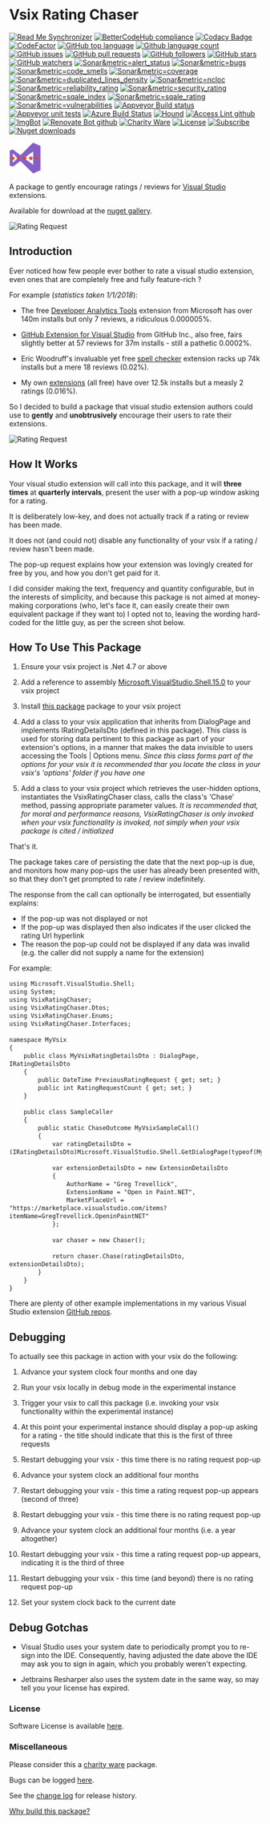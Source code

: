 [AppVeyorProjectUrl]: https://ci.appveyor.com/project/GregTrevellick/vsixratingchaser
[AppVeyorProjectBuildStatusBadgeSvg]: https://ci.appveyor.com/api/projects/status/5ism52msmffomkh3?svg=true
[GitHubRepoURL]: https://github.com/GregTrevellick/VsixRatingChaser
[GitHubRepoIssuesURL]: https://github.com/GregTrevellick/VsixRatingChaser/issues
[GitHubRepoPullRequestsURL]: https://github.com/GregTrevellick/VsixRatingChaser/pulls
[NugetUrl]: https://www.nuget.org/packages/VsixRatingChaser/

[VisualStudioURL]: https://www.visualstudio.com/
[CharityWareURL]: https://github.com/GregTrevellick/MiscellaneousArtefacts/wiki/Charity-Ware
[WhyURL]: https://github.com/GregTrevellick/MiscellaneousArtefacts/wiki/Why

# Vsix Rating Chaser 

<!--BadgesSTART-->
<!-- Powered by https://github.com/GregTrevellick/ReadMeSynchronizer -->
[![Read Me Synchronizer](https://img.shields.io/badge/-powered%20by%20ReadMeSynchronizer-brightgreen.svg)](https://github.com/GregTrevellick/ReadMeSynchronizer)
[![BetterCodeHub compliance](https://bettercodehub.com/edge/badge/GregTrevellick/VsixRatingChaser?branch=master)](https://bettercodehub.com/results/GregTrevellick/VsixRatingChaser)
[![Codacy Badge](https://api.codacy.com/project/badge/Grade/688c1d5a2ec547faa61230471639cb8f)](https://www.codacy.com/project/gtrevellick/VsixRatingChaser/dashboard?utm_source=github.com&amp;utm_medium=referral&amp;utm_content=GregTrevellick/VsixRatingChaser&amp;utm_campaign=Badge_Grade_Dashboard)
 [![CodeFactor](https://www.codefactor.io/repository/github/GregTrevellick/VsixRatingChaser/badge)](https://www.codefactor.io/repository/github/GregTrevellick/VsixRatingChaser)
    [![GitHub top language](https://img.shields.io/github/languages/top/GregTrevellick/VsixRatingChaser.svg)](https://github.com/GregTrevellick/VsixRatingChaser)
[![Github language count](https://img.shields.io/github/languages/count/GregTrevellick/VsixRatingChaser.svg)](https://github.com/GregTrevellick/VsixRatingChaser)
 [![GitHub issues](https://img.shields.io/github/issues-raw/GregTrevellick/VsixRatingChaser.svg)](https://github.com/GregTrevellick/VsixRatingChaser/issues)
[![GitHub pull requests](https://img.shields.io/github/issues-pr-raw/GregTrevellick/VsixRatingChaser.svg)](https://github.com/GregTrevellick/VsixRatingChaser/pulls)
[![GitHub followers](https://img.shields.io/github/followers/GregTrevellick.svg)](https://github.com/GregTrevellick?tab=followers)
[![GitHub stars](https://img.shields.io/github/stars/GregTrevellick/VsixRatingChaser.svg)](https://github.com/GregTrevellick/VsixRatingChaser)
[![GitHub watchers](https://img.shields.io/github/watchers/GregTrevellick/VsixRatingChaser.svg)](https://github.com/GregTrevellick/VsixRatingChaser/watchers)
[![Sonar&metric=alert_status](https://sonarcloud.io/api/project_badges/measure?project=VsixRatingChaser&metric=alert_status)](https://sonarcloud.io/dashboard?id=VsixRatingChaser)
[![Sonar&metric=bugs](https://sonarcloud.io/api/project_badges/measure?project=VsixRatingChaser&metric=bugs)](https://sonarcloud.io/component_measures?id=VsixRatingChaser&metric=bugs)
[![Sonar&metric=code_smells](https://sonarcloud.io/api/project_badges/measure?project=VsixRatingChaser&metric=code_smells)](https://sonarcloud.io/component_measures?id=VsixRatingChaser&metric=code_smells)
[![Sonar&metric=coverage](https://sonarcloud.io/api/project_badges/measure?project=VsixRatingChaser&metric=coverage)](https://sonarcloud.io/component_measures?id=VsixRatingChaser&metric=Coverage)
[![Sonar&metric=duplicated_lines_density](https://sonarcloud.io/api/project_badges/measure?project=VsixRatingChaser&metric=duplicated_lines_density)](https://sonarcloud.io/component_measures?id=VsixRatingChaser&metric=duplicated_lines)
[![Sonar&metric=ncloc](https://sonarcloud.io/api/project_badges/measure?project=VsixRatingChaser&metric=ncloc)](https://sonarcloud.io/component_measures?id=VsixRatingChaser&metric=ncloc)
[![Sonar&metric=reliability_rating](https://sonarcloud.io/api/project_badges/measure?project=VsixRatingChaser&metric=reliability_rating)](https://sonarcloud.io/component_measures?id=VsixRatingChaser&metric=reliability_rating)
[![Sonar&metric=security_rating](https://sonarcloud.io/api/project_badges/measure?project=VsixRatingChaser&metric=security_rating)](https://sonarcloud.io/component_measures?id=VsixRatingChaser&metric=security_rating)
[![Sonar&metric=sqale_index](https://sonarcloud.io/api/project_badges/measure?project=VsixRatingChaser&metric=sqale_index)](https://sonarcloud.io/component_measures?id=VsixRatingChaser&metric=sqale_index)
[![Sonar&metric=sqale_rating](https://sonarcloud.io/api/project_badges/measure?project=VsixRatingChaser&metric=sqale_rating)](https://sonarcloud.io/component_measures?id=VsixRatingChaser&metric=sqale_rating)
[![Sonar&metric=vulnerabilities](https://sonarcloud.io/api/project_badges/measure?project=VsixRatingChaser&metric=vulnerabilities)](https://sonarcloud.io/component_measures?id=VsixRatingChaser&metric=vulnerabilities)
[![Appveyor Build status](https://ci.appveyor.com/api/projects/status/x7qcrnycboq55xgf?svg=true)](https://ci.appveyor.com/project/GregTrevellick/VsixRatingChaser)
[![Appveyor unit tests](https://img.shields.io/appveyor/tests/GregTrevellick/VsixRatingChaser.svg)](https://ci.appveyor.com/project/GregTrevellick/VsixRatingChaser/build/tests)
[![Azure Build Status](https://gregtrevellick.visualstudio.com/VsixRatingChaser/_apis/build/status/VsixRatingChaser)](https://gregtrevellick.visualstudio.com/VsixRatingChaser/_build/latest?definitionId=30)
[![Hound](https://img.shields.io/badge/hound_ci-checked-brightgreen.svg)](https://houndci.com/)
[![Access Lint github](https://img.shields.io/badge/a11y-checked-brightgreen.svg)](https://www.accesslint.com)
[![ImgBot](https://img.shields.io/badge/images-optimized-brightgreen.svg)](https://imgbot.net/)
[![Renovate Bot github](https://img.shields.io/badge/renovatebot-checked-brightgreen.svg)](https://renovatebot.com/)
[![Charity Ware](https://img.shields.io/badge/charity%20ware-thank%20you-brightgreen.svg)](https://github.com/GregTrevellick/MiscellaneousArtefacts/wiki/Charity-Ware)
[![License](https://img.shields.io/github/license/gittools/gitlink.svg)](/LICENSE.txt)
[![Subscribe](https://img.shields.io/badge/subscribe%20to%20receive%20notificatons-grey.svg)](https://github.com/GregTrevellick/VsixRatingChaser/subscription)
 [![Nuget downloads](https://img.shields.io/nuget/dt/VsixRatingChaser.svg)](https://www.nuget.org/packages/VsixRatingChaser/)

<!--BadgesEND-->










![Vsix Rating Chaser](NugetIcon_64x64.png "Vsix Rating Chaser Logo")

A package to gently encourage ratings / reviews for [Visual Studio][VisualStudioURL] extensions.

Available for download at the [nuget gallery][NugetUrl].

![Rating Request](https://github.com/GregTrevellick/VsixRatingChaser/raw/master/src/RatingRequestFullScreenshot.png)

## Introduction

Ever noticed how few people ever bother to rate a visual studio extension, even ones that are completely free and fully feature-rich ?

For example (*statistics taken 1/1/2018*):



- The free [Developer Analytics Tools](https://marketplace.visualstudio.com/items?itemName=VisualStudioOnlineApplicationInsights.DeveloperAnalyticsTools) extension from Microsoft has over 140m installs but only 7 reviews, a ridiculous 0.000005%.

- [GitHub Extension for Visual Studio](https://marketplace.visualstudio.com/items?itemName=GitHub.GitHubExtensionforVisualStudio) from GitHub Inc., also free, fairs slightly better at 57 reviews for 37m installs - still a pathetic 0.0002%.

- Eric Woodruff's invaluable yet free [spell checker](https://marketplace.visualstudio.com/items?itemName=EWoodruff.VisualStudioSpellCheckerVS2017andLater) extension racks up 74k installs but a mere 18 reviews (0.02%).

- My own [extensions](https://marketplace.visualstudio.com/search?term=trevellick&target=VS&category=All%20categories&vsVersion=&sortBy=Downloads) (all free) have over 12.5k installs but a measly 2 ratings (0.016%). 

So I decided to build a package that visual studio extension authors could use to **gently** and **unobtrusively** encourage their users to rate their extensions.

![Rating Request](https://github.com/GregTrevellick/VsixRatingChaser/raw/master/src/RatingRequestScreenshot.png)

## How It Works

Your visual studio extension will call into this package, and it will **three times** at **quarterly intervals**, present the user with a pop-up window asking for a rating.

It is deliberately low-key, and does not actually track if a rating or review has been made.

It does not (and could not) disable any functionality of your vsix if a rating / review hasn't been made.

The pop-up request explains how your extension was lovingly created for free by you, and how you don't get paid for it. 

I did consider making the text, frequency and quantity configurable, but in the interests of simplicity, and because this package is not aimed at money-making corporations (who, let's face it, can easily create their own equivalent package if they want to) I opted not to, leaving the wording hard-coded for the little guy, as per the screen shot below.

## How To Use This Package

1. Ensure your vsix project is .Net 4.7 or above

1. Add a reference to assembly [Microsoft.VisualStudio.Shell.15.0](https://www.nuget.org/packages/Microsoft.VisualStudio.Shell.15.0) to your vsix project

1. Install [this package][NugetUrl] package to your vsix project

1. Add a class to your vsix application that inherits from DialogPage and implements IRatingDetailsDto (defined in this package). This class is used for storing data pertinent to this package as part of your extension's options, in a manner that makes the data invisible to users accessing the Tools | Options menu. *Since this class forms part of the options for your vsix it is recommended thar you locate the class in your vsix's 'options' folder if you have one*

1. Add a class to your vsix project which retrieves the user-hidden options, instantiates the VsixRatingChaser class, calls the class's 'Chase' method, passing appropriate parameter values. *It is recommended that, for moral and performance reasons, VsixRatingChaser is only invoked when your vsix functionality is invoked, not simply when your vsix package is cited / initialized*

That's it. 

The package takes care of persisting the date that the next pop-up is due, and monitors how many pop-ups the user has already been presented with, so that they don't get prompted to rate / review indefinitely.

The response from the call can optionally be interrogated, but essentially explains:
 - If the pop-up was not displayed or not 
 - If the pop-up was displayed then also indicates if the user clicked the rating Url hyperlink
 - The reason the pop-up could not be displayed if any data was invalid (e.g. the caller did not supply a name for the extension)

For example:

    using Microsoft.VisualStudio.Shell;
    using System;
    using VsixRatingChaser;
    using VsixRatingChaser.Dtos;
    using VsixRatingChaser.Enums;
    using VsixRatingChaser.Interfaces;
    
    namespace MyVsix
    {
        public class MyVsixRatingDetailsDto : DialogPage, IRatingDetailsDto
        {
            public DateTime PreviousRatingRequest { get; set; }
            public int RatingRequestCount { get; set; }
        }
    
        public class SampleCaller
        {
            public static ChaseOutcome MyVsixSampleCall()
            {
                var ratingDetailsDto = (IRatingDetailsDto)Microsoft.VisualStudio.Shell.GetDialogPage(typeof(MyVsixRatingDetailsDto));
    
                var extensionDetailsDto = new ExtensionDetailsDto
                {
                    AuthorName = "Greg Trevellick",
                    ExtensionName = "Open in Paint.NET",
                    MarketPlaceUrl = "https://marketplace.visualstudio.com/items?itemName=GregTrevellick.OpeninPaintNET"
                };
    
                var chaser = new Chaser();
    
                return chaser.Chase(ratingDetailsDto, extensionDetailsDto);
            }
        }
    }

There are plenty of other example implementations in my various Visual Studio extension [GitHub repos](https://github.com/GregTrevellick).

## Debugging

To actually see this package in action with your vsix do the following:

1. Advance your system clock four months and one day

1. Run your vsix locally in debug mode in the experimental instance

1. Trigger your vsix to call this package (i.e. invoking your vsix functionality within the experimental instance)

1. At this point your experimental instance should display a pop-up asking for a rating - the title should indicate that this is the first of three requests

1. Restart debugging your vsix - this time there is no rating request pop-up

1. Advance your system clock an additional four months

1. Restart debugging your vsix - this time a rating request pop-up appears (second of three)

1. Restart debugging your vsix - this time there is no rating request pop-up

1. Advance your system clock an additional four months (i.e. a year altogether)

1. Restart debugging your vsix - this time a rating request pop-up appears, indicating it is the third of three

1. Restart debugging your vsix - this time (and beyond) there is no rating request pop-up

1. Set your system clock back to the current date

## Debug Gotchas

 - Visual Studio uses your system date to periodically prompt you to re-sign into the IDE. Consequently, having adjusted the date above the IDE may ask you to sign in again, which you probably weren't expecting. 

 - Jetbrains Resharper also uses the system date in the same way, so may tell you your license has expired.

### License

Software License is available [here](/LICENSE.txt).

### Miscellaneous

Please consider this a [charity ware][CharityWareURL] package.

Bugs can be logged [here][GitHubRepoIssuesURL].

See the [change log](CHANGELOG.md) for release history.

[Why build this package?][WhyURL]
